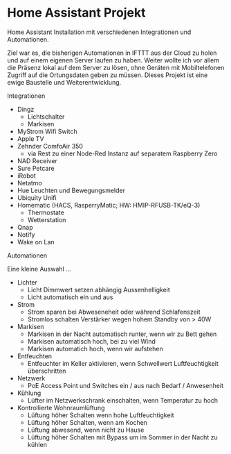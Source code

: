 # Home Assistant Projekt
Home Assistant Installation mit verschiedenen Integrationen und Automationen. 

Ziel war es, die bisherigen Automationen in IFTTT aus der Cloud zu holen und auf einem eigenen Server laufen zu haben. Weiter wollte ich vor allem die Präsenz lokal auf dem Server zu lösen, ohne Geräten mit Mobiltelefonen Zugriff auf die Ortungsdaten geben zu müssen. Dieses Projekt ist eine ewige Baustelle und Weiterentwicklung. 

Integrationen

* Dingz 
    * Lichtschalter
    * Markisen
* MyStrom Wifi Switch 
* Apple TV 
* Zehnder ComfoAir 350
    * via Rest zu einer Node-Red Instanz auf separatem Raspberry Zero
* NAD Receiver 
* Sure Petcare 
* iRobot 
* Netatmo
* Hue Leuchten und Bewegungsmelder
* Ubiquity Unifi 
* Homematic (HACS, RasperryMatic; HW: HMIP-RFUSB-TK/eQ-3)
    * Thermostate
    * Wetterstation
* Qnap
* Notify
* Wake on Lan

Automationen

Eine kleine Auswahl ...

* Lichter
    * Licht Dimmwert setzen abhängig Aussenhelligkeit 
    * Licht automatisch ein und aus
* Strom
    * Strom sparen bei Abweseneheit oder während Schlafenszeit
    * Stromlos schalten Verstärker wegen hohem Standby von > 40W
* Markisen
    * Markisen in der Nacht automatisch runter, wenn wir zu Bett gehen
    * Markisen automatisch hoch, bei zu viel Wind
    * Markisen automatich hoch, wenn wir aufstehen
* Entfeuchten
    * Entfeuchter im Keller aktivieren, wenn Schwellwert Luftfeuchtigkeit überschritten
* Netzwerk
    * PoE Access Point und Switches ein / aus nach Bedarf / Anwesenheit
* Kühlung
    * Lüfter im Netzwerkschrank einschalten, wenn Temperatur zu hoch
* Kontrollierte Wohnraumlüftung
    * Lüftung höher Schalten wenn hohe Luftfeuchtigkeit
    * Lüftung höher Schalten, wenn am Kochen
    * Lüftung abwesend, wenn nicht zu Hause
    * Lüftung höher Schalten mit Bypass um im Sommer in der Nacht zu kühlen